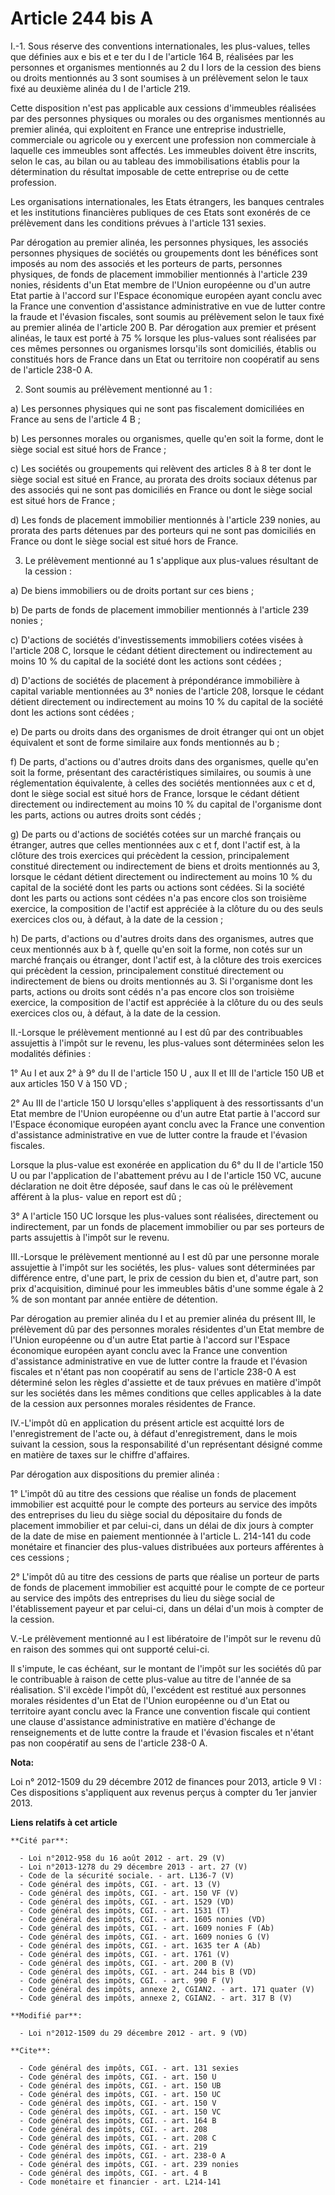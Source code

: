 # Article 244 bis A

I.-1. Sous réserve des conventions internationales, les plus-values, telles que définies aux e bis et e ter du I de l'article
164 B, réalisées par les personnes et organismes mentionnés au 2 du I lors de la cession des biens ou droits mentionnés au 3
sont soumises à un prélèvement selon le taux fixé au deuxième alinéa du I de l'article 219. 

Cette disposition n'est pas applicable aux cessions d'immeubles réalisées par des personnes physiques ou morales ou des
organismes mentionnés au premier alinéa, qui exploitent en France une entreprise industrielle, commerciale ou agricole ou y
exercent une profession non commerciale à laquelle ces immeubles sont affectés. Les immeubles doivent être inscrits, selon le
cas, au bilan ou au tableau des immobilisations établis pour la détermination du résultat imposable de cette entreprise ou de
cette profession. 

Les organisations internationales, les Etats étrangers, les banques centrales et les institutions financières publiques de
ces Etats sont exonérés de ce prélèvement dans les conditions prévues à l'article 131 sexies. 

Par dérogation au premier alinéa, les personnes physiques, les associés personnes physiques de sociétés ou groupements dont
les bénéfices sont imposés au nom des associés et les porteurs de parts, personnes physiques, de fonds de placement
immobilier mentionnés à l'article 239 nonies, résidents d'un Etat membre de l'Union européenne ou d'un autre Etat partie à
l'accord sur l'Espace économique européen ayant conclu avec la France une convention d'assistance administrative en vue de
lutter contre la fraude et l'évasion fiscales, sont soumis au prélèvement selon le taux fixé au premier alinéa de l'article
200 B. Par dérogation aux premier et présent alinéas, le taux est porté à 75 % lorsque les plus-values sont réalisées par ces
mêmes personnes ou organismes lorsqu'ils sont domiciliés, établis ou constitués hors de France dans un Etat ou territoire non
coopératif au sens de l'article 238-0 A. 

2. Sont soumis au prélèvement mentionné au 1 : 

a) Les personnes physiques qui ne sont pas fiscalement domiciliées en France au sens de l'article 4 B ; 

b) Les personnes morales ou organismes, quelle qu'en soit la forme, dont le siège social est situé hors de France ; 

c) Les sociétés ou groupements qui relèvent des articles 8 à 8 ter dont le siège social est situé en France, au prorata des
droits sociaux détenus par des associés qui ne sont pas domiciliés en France ou dont le siège social est situé hors de
France ; 

d) Les fonds de placement immobilier mentionnés à l'article 239 nonies, au prorata des parts détenues par des porteurs qui ne
sont pas domiciliés en France ou dont le siège social est situé hors de France. 

3. Le prélèvement mentionné au 1 s'applique aux plus-values résultant de la cession : 

a) De biens immobiliers ou de droits portant sur ces biens ; 

b) De parts de fonds de placement immobilier mentionnés à l'article 239 nonies ; 

c) D'actions de sociétés d'investissements immobiliers cotées visées à l'article 208 C, lorsque le cédant détient directement
ou indirectement au moins 10 % du capital de la société dont les actions sont cédées ; 

d) D'actions de sociétés de placement à prépondérance immobilière à capital variable mentionnées au 3° nonies de l'article
208, lorsque le cédant détient directement ou indirectement au moins 10 % du capital de la société dont les actions sont
cédées ; 

e) De parts ou droits dans des organismes de droit étranger qui ont un objet équivalent et sont de forme similaire aux fonds
mentionnés au b ; 

f) De parts, d'actions ou d'autres droits dans des organismes, quelle qu'en soit la forme, présentant des caractéristiques
similaires, ou soumis à une réglementation équivalente, à celles des sociétés mentionnées aux c et d, dont le siège social
est situé hors de France, lorsque le cédant détient directement ou indirectement au moins 10 % du capital de l'organisme dont
les parts, actions ou autres droits sont cédés ; 

g) De parts ou d'actions de sociétés cotées sur un marché français ou étranger, autres que celles mentionnées aux c et f,
dont l'actif est, à la clôture des trois exercices qui précèdent la cession, principalement constitué directement ou
indirectement de biens et droits mentionnés au 3, lorsque le cédant détient directement ou indirectement au moins 10 % du
capital de la société dont les parts ou actions sont cédées. Si la société dont les parts ou actions sont cédées n'a pas
encore clos son troisième exercice, la composition de l'actif est appréciée à la clôture du ou des seuls exercices clos ou, à
défaut, à la date de la cession ; 

h) De parts, d'actions ou d'autres droits dans des organismes, autres que ceux mentionnés aux b à f, quelle qu'en soit la
forme, non cotés sur un marché français ou étranger, dont l'actif est, à la clôture des trois exercices qui précèdent la
cession, principalement constitué directement ou indirectement de biens ou droits mentionnés au 3. Si l'organisme dont les
parts, actions ou droits sont cédés n'a pas encore clos son troisième exercice, la composition de l'actif est appréciée à la
clôture du ou des seuls exercices clos ou, à défaut, à la date de la cession. 

II.-Lorsque le prélèvement mentionné au I est dû par des contribuables assujettis à l'impôt sur le revenu, les plus-values
sont déterminées selon les modalités définies : 

1° Au I et aux 2° à 9° du II de l'article 150 U , aux II et III de l'article 150 UB et aux articles 150 V à 150 VD ; 

2° Au III de l'article 150 U lorsqu'elles s'appliquent à des ressortissants d'un Etat membre de l'Union européenne ou d'un
autre Etat partie à l'accord sur l'Espace économique européen ayant conclu avec la France une convention d'assistance
administrative en vue de lutter contre la fraude et l'évasion fiscales. 

Lorsque la plus-value est exonérée en application du 6° du II de l'article 150 U ou par l'application de l'abattement prévu
au I de l'article 150 VC, aucune déclaration ne doit être déposée, sauf dans le cas où le prélèvement afférent à la plus-
value en report est dû ; 

3° A l'article 150 UC lorsque les plus-values sont réalisées, directement ou indirectement, par un fonds de placement
immobilier ou par ses porteurs de parts assujettis à l'impôt sur le revenu. 

III.-Lorsque le prélèvement mentionné au I est dû par une personne morale assujettie à l'impôt sur les sociétés, les plus-
values sont déterminées par différence entre, d'une part, le prix de cession du bien et, d'autre part, son prix
d'acquisition, diminué pour les immeubles bâtis d'une somme égale à 2 % de son montant par année entière de détention. 

Par dérogation au premier alinéa du I et au premier alinéa du présent III, le prélèvement dû par des personnes morales
résidentes d'un Etat membre de l'Union européenne ou d'un autre Etat partie à l'accord sur l'Espace économique européen ayant
conclu avec la France une convention d'assistance administrative en vue de lutter contre la fraude et l'évasion fiscales et
n'étant pas non coopératif au sens de l'article 238-0 A est déterminé selon les règles d'assiette et de taux prévues en
matière d'impôt sur les sociétés dans les mêmes conditions que celles applicables à la date de la cession aux personnes
morales résidentes de France. 

IV.-L'impôt dû en application du présent article est acquitté lors de l'enregistrement de l'acte ou, à défaut
d'enregistrement, dans le mois suivant la cession, sous la responsabilité d'un représentant désigné comme en matière de taxes
sur le chiffre d'affaires. 

Par dérogation aux dispositions du premier alinéa : 

1° L'impôt dû au titre des cessions que réalise un fonds de placement immobilier est acquitté pour le compte des porteurs au
service des impôts des entreprises du lieu du siège social du dépositaire du fonds de placement immobilier et par celui-ci,
dans un délai de dix jours à compter de la date de mise en paiement mentionnée à l'article L. 214-141 du code monétaire et
financier des plus-values distribuées aux porteurs afférentes à ces cessions ; 

2° L'impôt dû au titre des cessions de parts que réalise un porteur de parts de fonds de placement immobilier est acquitté
pour le compte de ce porteur au service des impôts des entreprises du lieu du siège social de l'établissement payeur et par
celui-ci, dans un délai d'un mois à compter de la cession. 

V.-Le prélèvement mentionné au I est libératoire de l'impôt sur le revenu dû en raison des sommes qui ont supporté celui-ci. 

Il s'impute, le cas échéant, sur le montant de l'impôt sur les sociétés dû par le contribuable à raison de cette plus-value
au titre de l'année de sa réalisation. S'il excède l'impôt dû, l'excédent est restitué aux personnes morales résidentes d'un
Etat de l'Union européenne ou d'un Etat ou territoire ayant conclu avec la France une convention fiscale qui contient une
clause d'assistance administrative en matière d'échange de renseignements et de lutte contre la fraude et l'évasion fiscales
et n'étant pas non coopératif au sens de l'article 238-0 A.

**Nota:**

Loi n° 2012-1509 du 29 décembre 2012 de finances pour 2013, article 9 VI : Ces dispositions s'appliquent aux revenus perçus à
compter du 1er janvier 2013.

**Liens relatifs à cet article**

	**Cité par**:

	  - Loi n°2012-958 du 16 août 2012 - art. 29 (V)
	  - Loi n°2013-1278 du 29 décembre 2013 - art. 27 (V)
	  - Code de la sécurité sociale. - art. L136-7 (V)
	  - Code général des impôts, CGI. - art. 13 (V)
	  - Code général des impôts, CGI. - art. 150 VF (V)
	  - Code général des impôts, CGI. - art. 1529 (VD)
	  - Code général des impôts, CGI. - art. 1531 (T)
	  - Code général des impôts, CGI. - art. 1605 nonies (VD)
	  - Code général des impôts, CGI. - art. 1609 nonies F (Ab)
	  - Code général des impôts, CGI. - art. 1609 nonies G (V)
	  - Code général des impôts, CGI. - art. 1635 ter A (Ab)
	  - Code général des impôts, CGI. - art. 1761 (V)
	  - Code général des impôts, CGI. - art. 200 B (V)
	  - Code général des impôts, CGI. - art. 244 bis B (VD)
	  - Code général des impôts, CGI. - art. 990 F (V)
	  - Code général des impôts, annexe 2, CGIAN2. - art. 171 quater (V)
	  - Code général des impôts, annexe 2, CGIAN2. - art. 317 B (V)

	**Modifié par**:

	  - Loi n°2012-1509 du 29 décembre 2012 - art. 9 (VD)

	**Cite**:

	  - Code général des impôts, CGI. - art. 131 sexies
	  - Code général des impôts, CGI. - art. 150 U
	  - Code général des impôts, CGI. - art. 150 UB
	  - Code général des impôts, CGI. - art. 150 UC
	  - Code général des impôts, CGI. - art. 150 V
	  - Code général des impôts, CGI. - art. 150 VC
	  - Code général des impôts, CGI. - art. 164 B
	  - Code général des impôts, CGI. - art. 208
	  - Code général des impôts, CGI. - art. 208 C
	  - Code général des impôts, CGI. - art. 219
	  - Code général des impôts, CGI. - art. 238-0 A
	  - Code général des impôts, CGI. - art. 239 nonies
	  - Code général des impôts, CGI. - art. 4 B
	  - Code monétaire et financier - art. L214-141
